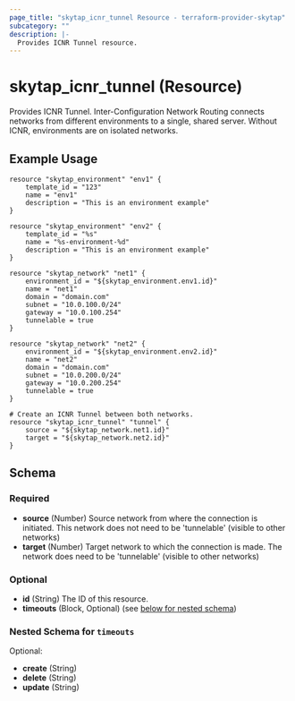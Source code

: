 ```yaml
---
page_title: "skytap_icnr_tunnel Resource - terraform-provider-skytap"
subcategory: ""
description: |-
  Provides ICNR Tunnel resource.
---
```


# skytap_icnr_tunnel (Resource)

Provides ICNR Tunnel. Inter-Configuration Network Routing connects networks from different environments to a single, shared server. Without ICNR, environments are on isolated networks.

## Example Usage

```hcl
resource "skytap_environment" "env1" {
    template_id = "123"
    name = "env1"
    description = "This is an environment example"
}

resource "skytap_environment" "env2" {
    template_id = "%s"
    name = "%s-environment-%d"
    description = "This is an environment example"
}

resource "skytap_network" "net1" {
    environment_id = "${skytap_environment.env1.id}"
    name = "net1"
    domain = "domain.com"
    subnet = "10.0.100.0/24"
    gateway = "10.0.100.254"
    tunnelable = true
}

resource "skytap_network" "net2" {
    environment_id = "${skytap_environment.env2.id}"
    name = "net2"
    domain = "domain.com"
    subnet = "10.0.200.0/24"
    gateway = "10.0.200.254"
    tunnelable = true
}

# Create an ICNR Tunnel between both networks.
resource "skytap_icnr_tunnel" "tunnel" {
    source = "${skytap_network.net1.id}"
    target = "${skytap_network.net2.id}"
}
```

<!-- schema generated by tfplugindocs -->
## Schema

### Required

- **source** (Number) Source network from where the connection is initiated. This network does not need to be 'tunnelable' (visible to other networks)
- **target** (Number) Target network to which the connection is made. The network does need to be 'tunnelable' (visible to other networks)

### Optional

- **id** (String) The ID of this resource.
- **timeouts** (Block, Optional) (see [below for nested schema](#nestedblock--timeouts))

<a id="nestedblock--timeouts"></a>
### Nested Schema for `timeouts`

Optional:

- **create** (String)
- **delete** (String)
- **update** (String)
